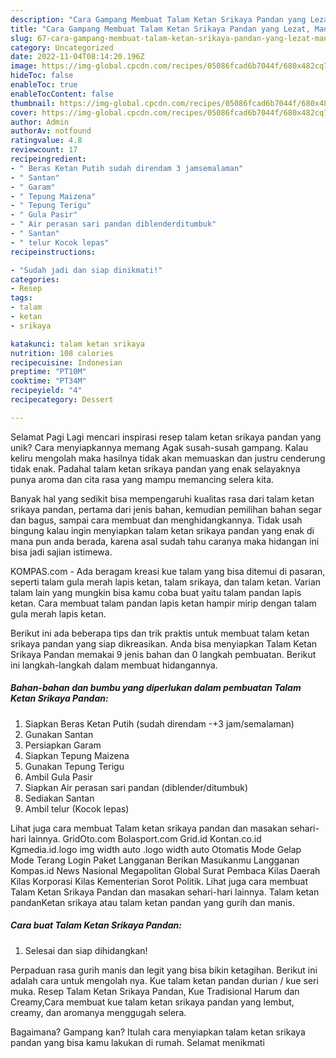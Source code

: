 ```yaml
---
description: "Cara Gampang Membuat Talam Ketan Srikaya Pandan yang Lezat, Mantap"
title: "Cara Gampang Membuat Talam Ketan Srikaya Pandan yang Lezat, Mantap"
slug: 67-cara-gampang-membuat-talam-ketan-srikaya-pandan-yang-lezat-mantap
category: Uncategorized
date: 2022-11-04T08:14:20.196Z
image: https://img-global.cpcdn.com/recipes/05086fcad6b7044f/680x482cq70/talam-ketan-srikaya-pandan-foto-resep-utama.jpg
hideToc: false
enableToc: true
enableTocContent: false
thumbnail: https://img-global.cpcdn.com/recipes/05086fcad6b7044f/680x482cq70/talam-ketan-srikaya-pandan-foto-resep-utama.jpg
cover: https://img-global.cpcdn.com/recipes/05086fcad6b7044f/680x482cq70/talam-ketan-srikaya-pandan-foto-resep-utama.jpg
author: Admin
authorAv: notfound
ratingvalue: 4.8
reviewcount: 17
recipeingredient:
- " Beras Ketan Putih sudah direndam 3 jamsemalaman"
- " Santan"
- " Garam"
- " Tepung Maizena"
- " Tepung Terigu"
- " Gula Pasir"
- " Air perasan sari pandan diblenderditumbuk"
- " Santan"
- " telur Kocok lepas"
recipeinstructions:

- "Sudah jadi dan siap dinikmati!"
categories:
- Resep
tags:
- talam
- ketan
- srikaya

katakunci: talam ketan srikaya 
nutrition: 108 calories
recipecuisine: Indonesian
preptime: "PT10M"
cooktime: "PT34M"
recipeyield: "4"
recipecategory: Dessert

---
```



Selamat Pagi Lagi mencari inspirasi resep talam ketan srikaya pandan yang unik? Cara menyiapkannya memang Agak susah-susah gampang. Kalau keliru mengolah maka hasilnya tidak akan memuaskan dan justru cenderung tidak enak. Padahal talam ketan srikaya pandan yang enak selayaknya punya aroma dan cita rasa yang mampu memancing selera kita.


Banyak hal yang sedikit bisa mempengaruhi kualitas rasa dari talam ketan srikaya pandan, pertama dari jenis bahan, kemudian pemilihan bahan segar dan bagus, sampai cara membuat dan menghidangkannya. Tidak usah bingung kalau ingin menyiapkan talam ketan srikaya pandan yang enak di mana pun anda berada, karena asal sudah tahu caranya maka hidangan ini bisa jadi sajian istimewa.

KOMPAS.com - Ada beragam kreasi kue talam yang bisa ditemui di pasaran, seperti talam gula merah lapis ketan, talam srikaya, dan talam ketan. Varian talam lain yang mungkin bisa kamu coba buat yaitu talam pandan lapis ketan. Cara membuat talam pandan lapis ketan hampir mirip dengan talam gula merah lapis ketan.


Berikut ini ada beberapa tips dan trik praktis untuk membuat talam ketan srikaya pandan yang siap dikreasikan. Anda bisa menyiapkan Talam Ketan Srikaya Pandan memakai 9 jenis bahan dan 0 langkah pembuatan. Berikut ini langkah-langkah dalam membuat hidangannya.

<!--inarticleads1-->

##### Bahan-bahan dan bumbu yang diperlukan dalam pembuatan Talam Ketan Srikaya Pandan:

1. Siapkan  Beras Ketan Putih (sudah direndam -+3 jam/semalaman)
1. Gunakan  Santan
1. Persiapkan  Garam
1. Siapkan  Tepung Maizena
1. Gunakan  Tepung Terigu
1. Ambil  Gula Pasir
1. Siapkan  Air perasan sari pandan (diblender/ditumbuk)
1. Sediakan  Santan
1. Ambil  telur (Kocok lepas)


Lihat juga cara membuat Talam ketan srikaya pandan dan masakan sehari-hari lainnya. GridOto.com Bolasport.com Grid.id Kontan.co.id Kgmedia.id.logo img width auto .logo width auto Otomatis Mode Gelap Mode Terang Login Paket Langganan Berikan Masukanmu Langganan Kompas.id News Nasional Megapolitan Global Surat Pembaca Kilas Daerah Kilas Korporasi Kilas Kementerian Sorot Politik. Lihat juga cara membuat Talam Ketan Srikaya Pandan dan masakan sehari-hari lainnya. Talam ketan pandanKetan srikaya atau talam ketan pandan yang gurih dan manis. 

<!--inarticleads2-->

##### Cara buat Talam Ketan Srikaya Pandan:


1. Selesai dan siap dihidangkan!

Perpaduan rasa gurih manis dan legit yang bisa bikin ketagihan. Berikut ini adalah cara untuk mengolah nya. Kue talam ketan pandan durian / kue seri muka. Resep Talam Ketan Srikaya Pandan, Kue Tradisional Harum dan Creamy,Cara membuat kue talam ketan srikaya pandan yang lembut, creamy, dan aromanya menggugah selera. 

Bagaimana? Gampang kan? Itulah cara menyiapkan talam ketan srikaya pandan yang bisa kamu lakukan di rumah. Selamat menikmati
